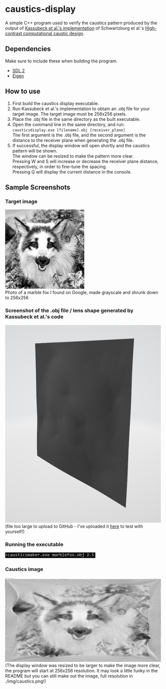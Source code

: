 # caustics-display

A simple C++ program used to verify the caustics pattern produced by the output of [Kassubeck et al.'s implementation](https://github.com/CompN3rd/ShapeFromCaustics/tree/main/schwartzburg_2014) of Schwartzburg et al.'s [High-contrast computational caustic design](https://dl.acm.org/doi/10.1145/2601097.2601200).

## Dependencies

Make sure to include these when building the program.
- [SDL 2](https://www.libsdl.org/)
- [Eigen](https://eigen.tuxfamily.org/)

## How to use

1. First build the caustics display executable.
2. Run Kassubeck et al.'s implementation to obtain an .obj file for your target image. The target image must be 256x256 pixels.
3. Place the .obj file in the same directory as the built executable.
4. Open the command line in the same directory, and run:
`causticsdisplay.exe [filename].obj [receiver_plane]`
<br>The first argument is the .obj file, and the second argument is the distance to the receiver plane when generating the .obj file.
5. If successful, the display window will open shortly and the caustics pattern will be shown.
<br>The window can be resized to make the pattern more clear.
<br>Pressing W and S will increase or decrease the receiver plane distance, respectively, in order to fine-tune the spacing.
<br>Pressing Q will display the current distance in the console.

## Sample Screenshots

### Target image

![target](./img/target.png)
<br>Photo of a marble fox I found on Google, made grayscale and shrunk down to 256x256

### Screenshot of the .obj file / lens shape generated by Kassubeck et al.'s code

![lens](./img/lens.png)
<br> (file too large to upload to GitHub - I've uploaded it [here](https://mega.nz/file/2593DAST#vWJQIVjO7D_PTpi0Drja8bFXgGCo55YhR6MlpsjPxXI) to test with yourself!)

### Running the executable

![command](./img/command.png)

### Caustics image

![caustics](./img/causticsSMALL.png)
<br>(The display window was resized to be larger to make the image more clear, the program will start at 256x256 resolution. It may look a little funky in the README but you can still make out the image, full resolution in ./img/caustics.png!)
